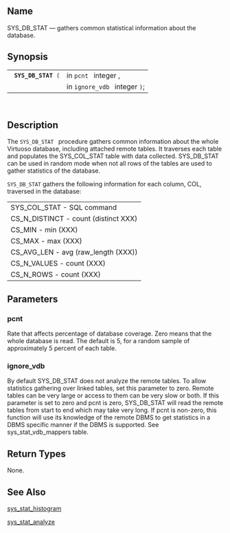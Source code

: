 <div>

<div>

</div>

<div>

## Name

SYS_DB_STAT — gathers common statistical information about the database.

</div>

<div>

## Synopsis

<div>

|                          |                               |
|--------------------------|-------------------------------|
| ` `**`SYS_DB_STAT`**` (` | in `pcnt ` integer ,          |
|                          | in `ignore_vdb ` integer `)`; |

<div>

 

</div>

</div>

</div>

<div>

## Description

The `SYS_DB_STAT ` procedure gathers common information about the whole
Virtuoso database, including attached remote tables. It traverses each
table and populates the SYS_COL_STAT table with data collected.
SYS_DB_STAT can be used in random mode when not all rows of the tables
are used to gather statistics of the database.

`SYS_DB_STAT` gathers the following information for each column, COL,
traversed in the database:

|                                      |
|--------------------------------------|
| SYS_COL_STAT - SQL command           |
| CS_N_DISTINCT - count (distinct XXX) |
| CS_MIN - min (XXX)                   |
| CS_MAX - max (XXX)                   |
| CS_AVG_LEN - avg (raw_length (XXX))  |
| CS_N_VALUES - count (XXX)            |
| CS_N_ROWS - count (XXX)              |

</div>

<div>

## Parameters

<div>

### pcnt

Rate that affects percentage of database coverage. Zero means that the
whole database is read. The default is 5, for a random sample of
approximately 5 percent of each table.

</div>

<div>

### ignore_vdb

By default SYS_DB_STAT does not analyze the remote tables. To allow
statistics gathering over linked tables, set this parameter to zero.
Remote tables can be very large or access to them can be very slow or
both. If this parameter is set to zero and pcnt is zero, SYS_DB_STAT
will read the remote tables from start to end which may take very long.
If pcnt is non-zero, this function will use its knowledge of the remote
DBMS to get statistics in a DBMS specific manner if the DBMS is
supported. See sys_stat_vdb_mappers table.

</div>

</div>

<div>

## Return Types

None.

</div>

<div>

## See Also

<a href="fn_sys_stat_histogram.html" class="link"
title="sys_stat_histogram">sys_stat_histogram</a>

<a href="fn_sys_stat_analyze.html" class="link"
title="sys_stat_analyze">sys_stat_analyze</a>

</div>

</div>
